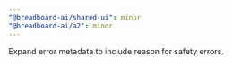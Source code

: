 ```yaml
---
"@breadboard-ai/shared-ui": minor
"@breadboard-ai/a2": minor
---
```


Expand error metadata to include reason for safety errors.
